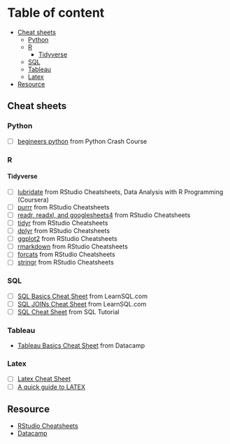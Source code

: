 # Table of content
- [Cheat sheets](#cheat-sheets)
  * [Python](#python)
  * [R](#r)
    + [Tidyverse](#tidyverse)
  * [SQL](#sql)
  * [Tableau](#tableau)
  * [Latex](#latex)
- [Resource](#resource)

## Cheat sheets
### Python
  - [ ] [begineers python](https://github.com/lc4695/CheatSheet/blob/main/beginners-python-cheat-sheets.pdf) from Python Crash Course
### R
#### Tidyverse
  - [ ] [lubridate](https://github.com/lc4695/CheatSheet/blob/main/Dates%20and%20times%20with%20lubridate%20Cheat%20Sheet.pdf) from RStudio Cheatsheets, Data Analysis with R Programming (Coursera)
  - [ ] [purrr](https://github.com/lc4695/CheatSheet/blob/main/Apply%20functions%20with%20purrr%20cheatsheet.pdf) from RStudio Cheatsheets
  - [ ] [readr, readxl, and googlesheets4](https://github.com/lc4695/CheatSheet/blob/main/Data%20import%20with%20readr%2C%20readxl%2C%20and%20googlesheets4%20cheatsheet.pdf) from RStudio Cheatsheets
  - [ ] [tidyr](https://github.com/lc4695/CheatSheet/blob/main/Data%20tidying%20with%20tidyr%20cheatsheet.pdf) from RStudio Cheatsheets
  - [ ] [dplyr](https://github.com/lc4695/CheatSheet/blob/main/Data%20transformation%20with%20dplyr%20cheatsheet.pdf) from RStudio Cheatsheets
  - [ ] [ggplot2](https://github.com/lc4695/CheatSheet/blob/main/Data%20visualization%20with%20ggplot2%20cheatsheet.pdf) from RStudio Cheatsheets
  - [ ] [rmarkdown](https://github.com/lc4695/CheatSheet/blob/main/Dynamic%20documents%20with%20rmarkdown%20cheatsheet.pdf) from RStudio Cheatsheets
  - [ ] [forcats](https://github.com/lc4695/CheatSheet/blob/main/Factors%20with%20forcats%20cheatsheet.pdf) from RStudio Cheatsheets
  - [ ] [stringr](https://github.com/lc4695/CheatSheet/blob/main/String%20manipulation%20with%20stringr%20cheatsheet.pdf) from RStudio Cheatsheets
### SQL
  - [ ] [SQL Basics Cheat Sheet](https://github.com/lc4695/CheatSheet/blob/main/SQL/SQL%20Basics%20Cheat%20Sheet.pdf) from LearnSQL.com
  - [ ] [SQL JOINs Cheat Sheet](https://github.com/lc4695/CheatSheet/blob/main/SQL/SQL%20JOINs%20Cheat%20Sheet.pdf) from LearnSQL.com
  - [ ] [SQL Cheat Sheet](https://github.com/lc4695/CheatSheet/blob/main/SQL/SQL%20Cheat%20Sheet.pdf) from SQL Tutorial
### Tableau
  - [Tableau Basics Cheat Sheet](https://github.com/lc4695/CheatSheet/blob/main/Tableau/Tableau%20Basics%20Cheat%20Sheet.pdf) from Datacamp
### Latex
  - [ ] [Latex Cheat Sheet](https://github.com/lc4695/CheatSheet/blob/main/Latex/Latex%20Cheat%20Sheet.pdf)
  - [ ] [A quick guide to LATEX](https://github.com/lc4695/CheatSheet/blob/main/Latex/A%20quick%20guide%20to%20LATEX.pdf)

## Resource
- [RStudio Cheatsheets](https://www.rstudio.com/resources/cheatsheets/)  
- [Datacamp](https://www.datacamp.com/cheat-sheet)
